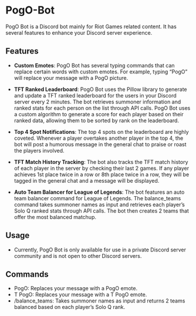 # PogO-Bot
PogO Bot is a Discord bot mainly for Riot Games related content. It has several features to enhance your Discord server experience.

## Features
- **Custom Emotes**: PogO Bot has several typing commands that can replace certain words with custom emotes. For example, typing “PogO” will replace your message with a PogO picture.
- **TFT Ranked Leaderboard**: PogO Bot uses the Pillow library to generate and update a TFT ranked leaderboard for the users in your Discord server every 2 minutes. The bot retrieves summoner information and ranked stats for each person on the list through API calls. PogO Bot uses a custom algorithm to generate a score for each player based on their ranked data, allowing them to be sorted by rank on the leaderboard.
  
- **Top 4 Spot Notifications**: The top 4 spots on the leaderboard are highly coveted. Whenever a player overtakes another player in the top 4, the bot will post a humorous message in the general chat to praise or roast the players involved.
  
- **TFT Match History Tracking**: The bot also tracks the TFT match history of each player in the server by checking their last 2 games. If any player achieves 1st place twice in a row or 8th place twice in a row, they will be tagged in the general chat and a message will be displayed.
  
- **Auto Team Balancer for League of Legends**: The bot features an auto team balancer command for League of Legends. The balance_teams command takes summoner names as input and retrieves each player’s Solo Q ranked stats through API calls. The bot then creates 2 teams that offer the most balanced matchup.


## Usage
- Currently, PogO Bot is only available for use in a private Discord server community and is not open to other Discord servers.


## Commands
- PogO: Replaces your message with a PogO emote.
- T PogO: Replaces your message with a T PogO emote.
- /balance_teams: Takes summoner names as input and returns 2 teams balanced based on each player’s Solo Q rank.
